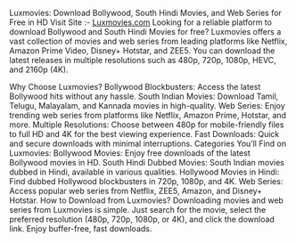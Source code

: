 Luxmovies: Download Bollywood, South Hindi Movies, and Web Series for Free in HD
Visit Site :- [Luxmovies.com]([url](http://g.driveup.sbs/iNxML))
Looking for a reliable platform to download Bollywood and South Hindi Movies for free? Luxmovies offers a vast collection of movies and web series from leading platforms like Netflix, Amazon Prime Video, Disney+ Hotstar, and ZEE5. You can download the latest releases in multiple resolutions such as 480p, 720p, 1080p, HEVC, and 2160p (4K).

Why Choose Luxmovies?
Bollywood Blockbusters: Access the latest Bollywood hits without any hassle.
South Indian Movies: Download Tamil, Telugu, Malayalam, and Kannada movies in high-quality.
Web Series: Enjoy trending web series from platforms like Netflix, Amazon Prime, Hotstar, and more.
Multiple Resolutions: Choose between 480p for mobile-friendly files to full HD and 4K for the best viewing experience.
Fast Downloads: Quick and secure downloads with minimal interruptions.
Categories You’ll Find on Luxmovies:
Bollywood Movies: Enjoy free downloads of the latest Bollywood movies in HD.
South Hindi Dubbed Movies: South Indian movies dubbed in Hindi, available in various qualities.
Hollywood Movies in Hindi: Find dubbed Hollywood blockbusters in 720p, 1080p, and 4K.
Web Series: Access popular web series from Netflix, ZEE5, Amazon, and Disney+ Hotstar.
How to Download from Luxmovies?
Downloading movies and web series from Luxmovies is simple. Just search for the movie, select the preferred resolution (480p, 720p, 1080p, or 4K), and click the download link. Enjoy buffer-free, fast downloads.
